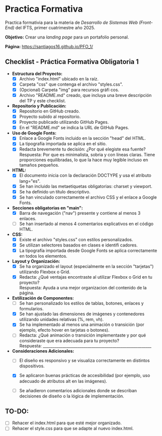 # Practica Formativa
Practica formativia para la materia de *Desarrollo de Sistemas Web (Front-End)* del IFTS, primer cuatrimestre año 2025.  

**Objetivo:** Crear una *landing page* para un portafolio personal.

**Página:** https://santiagos16.github.io/PFO_1/

## Checklist - Práctica Formativa Obligatoria 1
* **Estructura del Proyecto:**
  * [x] Archivo "index.html" ubicado en la raíz.
  * [x] Carpeta "css" que contenga el archivo "styles.css".
  * [x] (Opcional) Carpeta "img" para recursos gráfi cos.
  * [x] Archivo "README.md" creado, que incluya una breve descripción del TP y este checklist.
* **Repositorio y Publicación:**
  * [x] Repositorio en GitHub creado.
  * [x] Proyecto subido al repositorio.
  * [x] Proyecto publicado utilizando GitHub Pages.
  * [x] En el "README.md" se indica la URL de GitHub Pages.
* **Uso de Google Fonts:**
  * [x] Enlace a Google Fonts incluido en la sección "head" del HTML.
  * [x] La tipografía importada se aplica en el sitio.
  * [x] Redacta brevemente tu decisión: ¿Por qué elegiste esa fuente?  
Respuesta: Por que es minimalista, sobria y con líneas claras. Tiene proporciones equilibradas, lo que la hace muy legible incluso en tamaños pequeños.  
* **HTML:** 
  * [x] El documento inicia con la declaración DOCTYPE y usa el atributo lang="es".
  * [x] Se han incluido las metaetiquetas obligatorias: charset y viewport.
  * [x] Se ha definido un título descriptivo.
  * [x] Se han vinculado correctamente el archivo CSS y el enlace a Google Fonts.  
* **Secciones obligatorias en "main":**
  * [x] Barra de navegación ("nav") presente y contiene al menos 3 enlaces.
  * [ ] Se han insertado al menos 4 comentarios explicativos en el código HTML.
* **CSS:**
  * [x] Existe el archivo "styles.css" con estilos personalizados.
  * [x] Se utilizan selectores basados en clases e identifi cadores.
  * [x] La tipografía importada desde Google Fonts se aplica correctamente en todos los elementos.  
* **Layout y Organización:**
  * [x] Se ha organizado el layout (especialmente en la sección "tarjetas") utilizando Flexbox o Grid.
  * [x] Redacta: ¿Qué ventajas encontraste al utilizar Flexbox o Grid en tu proyecto?  
Respuesta: Ayuda a una mejor organizacion del contenido de la página.  
* **Estilización de Componentes:**
  * [ ] Se han personalizado los estilos de tablas, botones, enlaces y formularios.
  * [x] Se han ajustado las dimensiones de imágenes y contenedores utilizando unidades relativas (%, rem, vh).
  * [x] Se ha implementado al menos una animación o transición (por ejemplo, efecto hover en tarjetas o botones).
  * [ ] Redacta: ¿Qué animación o transición implementaste y por qué consideraste que era adecuada para tu proyecto?  
Respuesta: ________________________________________________________  
* **Consideraciones Adicionales:**
  * [ ] El diseño es responsivo y se visualiza correctamente en distintos dispositivos.
  * [x] Se aplicaron buenas prácticas de accesibilidad (por ejemplo, uso adecuado de atributos alt en las imágenes).
  * [ ] Se añadieron comentarios adicionales donde se describan decisiones de diseño o la lógica de implementación.



## TO-DO:  
* [ ] Rehacer el index.html para que esté mejor organizado.
* [ ] Rehacer el style.css para que se adapte al nuevo index.html.
